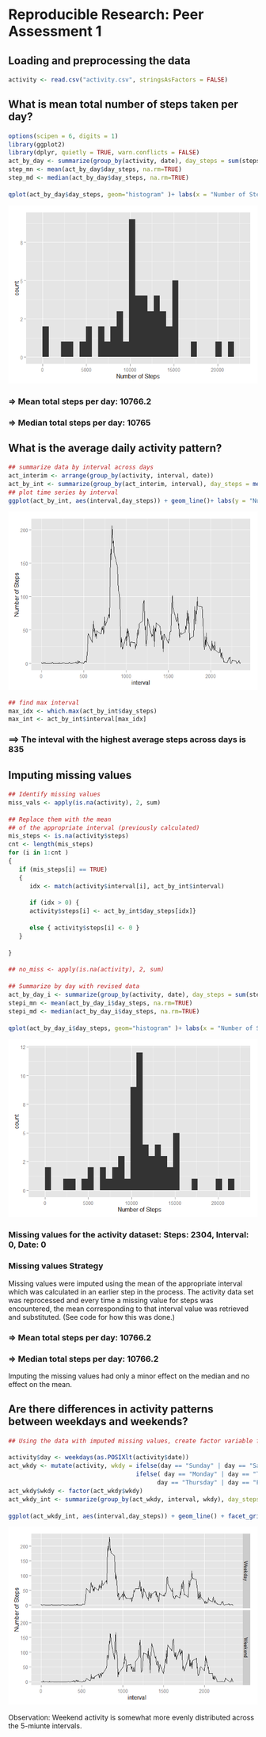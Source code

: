 # Reproducible Research: Peer Assessment 1


## Loading and preprocessing the data

```r
activity <- read.csv("activity.csv", stringsAsFactors = FALSE)
```

## What is mean total number of steps taken per day?

```r
options(scipen = 6, digits = 1)
library(ggplot2)
library(dplyr, quietly = TRUE, warn.conflicts = FALSE)
act_by_day <- summarize(group_by(activity, date), day_steps = sum(steps))
step_mn <- mean(act_by_day$day_steps, na.rm=TRUE)
step_md <- median(act_by_day$day_steps, na.rm=TRUE)
            
qplot(act_by_day$day_steps, geom="histogram" )+ labs(x = "Number of Steps")
```

![](PA1_template_files/figure-html/calcmean-1.png) 

### => Mean total steps per day: 10766.2 
### => Median total steps per day: 10765

## What is the average daily activity pattern?


```r
## summarize data by interval across days
act_interim <- arrange(group_by(activity, interval, date))
act_by_int <- summarize(group_by(act_interim, interval), day_steps = mean(steps, na.rm=TRUE))
## plot time series by interval
ggplot(act_by_int, aes(interval,day_steps)) + geom_line()+ labs(y = "Number of Steps")
```

![](PA1_template_files/figure-html/dayact-1.png) 

```r
## find max interval
max_idx <- which.max(act_by_int$day_steps)
max_int <- act_by_int$interval[max_idx]
```
### ==> The inteval with the highest average steps across days is 835


## Imputing missing values


```r
## Identify missing values
miss_vals <- apply(is.na(activity), 2, sum)

## Replace them with the mean
## of the appropriate interval (previously calculated)
mis_steps <- is.na(activity$steps)
cnt <- length(mis_steps)
for (i in 1:cnt )
{ 
   if (mis_steps[i] == TRUE)
   {   
      idx <- match(activity$interval[i], act_by_int$interval)
     
      if (idx > 0) {
      activity$steps[i] <- act_by_int$day_steps[idx]}
               
      else { activity$steps[i] <- 0 }
   }
   
}

## no_miss <- apply(is.na(activity), 2, sum)

## Summarize by day with revised data
act_by_day_i <- summarize(group_by(activity, date), day_steps = sum(steps))
stepi_mn <- mean(act_by_day_i$day_steps, na.rm=TRUE)
stepi_md <- median(act_by_day_i$day_steps, na.rm=TRUE)
            
qplot(act_by_day_i$day_steps, geom="histogram" )+ labs(x = "Number of Steps")
```

![](PA1_template_files/figure-html/imputmiss-1.png) 

### Missing values for the activity dataset: Steps: 2304, Interval: 0, Date: 0

### Missing values Strategy
Missing values were imputed using the mean of the appropriate interval which was calculated in an earlier step
  in the process. The activity data set was reprocessed and every time a missing value for steps was encountered, the mean corresponding to that interval value was retrieved and substituted.
    (See code for how this was done.)


### => Mean total steps per day: 10766.2 
### => Median total steps per day: 10766.2

Imputing the missing values had only a minor effect on the median and no effect on the mean.


## Are there differences in activity patterns between weekdays and weekends?


```r
## Using the data with imputed missing values, create factor variable for weekend/weekday

activity$day <- weekdays(as.POSIXlt(activity$date))
act_wkdy <- mutate(activity, wkdy = ifelse(day == "Sunday" | day == "Saturday", "Weekend", 
                                    ifelse( day == "Monday" | day == "Tuesday" | day == "Wednesday" | 
                                          day == "Thursday" | day == "Friday", "Weekday", 0)))
act_wkdy$wkdy <- factor(act_wkdy$wkdy)
act_wkdy_int <- summarize(group_by(act_wkdy, interval, wkdy), day_steps = mean(steps, na.rm=TRUE))

ggplot(act_wkdy_int, aes(interval,day_steps)) + geom_line() + facet_grid(wkdy ~ . ) + labs(y = "Number of Steps")
```

![](PA1_template_files/figure-html/weekday-1.png) 
  
Observation: Weekend activity is somewhat more evenly distributed across the 5-miunte intervals.

